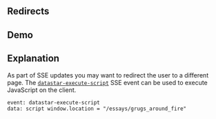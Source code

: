 ## Redirects

## Demo

<div id="update" data-init="@get('/examples/redirects/data')">
</div>

## Explanation

As part of SSE updates you may want to redirect the user to a different page. The
[`datastar-execute-script`](/reference/sse_events#datastar-execute-script) SSE event can be used to execute JavaScript
on the client.

```html
event: datastar-execute-script
data: script window.location = "/essays/grugs_around_fire"
```
